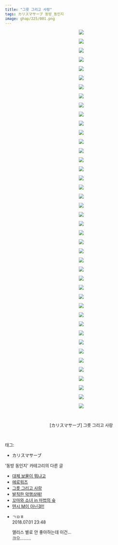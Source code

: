 ```yaml
---
title: "그릇 그리고 사랑"
tags: カリスマサーブ 동방_동인지
image: ghap/225/001.png
---
```

<div class="article">
<p style="text-align: center; clear: none; float: none;"><img src="{{ site.nasurl }}/ghap/225/001.png"/></p>
<p style="text-align: center; clear: none; float: none;"><img src="{{ site.nasurl }}/ghap/225/002.png"/></p>
<p style="text-align: center; clear: none; float: none;"><img src="{{ site.nasurl }}/ghap/225/003.png"/></p>
<p style="text-align: center; clear: none; float: none;"><img src="{{ site.nasurl }}/ghap/225/004.png"/></p>
<p style="text-align: center; clear: none; float: none;"><img src="{{ site.nasurl }}/ghap/225/005.png"/></p>
<p style="text-align: center; clear: none; float: none;"><img src="{{ site.nasurl }}/ghap/225/006.png"/></p>
<p style="text-align: center; clear: none; float: none;"><img src="{{ site.nasurl }}/ghap/225/007.png"/></p>
<p style="text-align: center; clear: none; float: none;"><img src="{{ site.nasurl }}/ghap/225/008.png"/></p>
<p style="text-align: center; clear: none; float: none;"><img src="{{ site.nasurl }}/ghap/225/009.png"/></p>
<p style="text-align: center; clear: none; float: none;"><img src="{{ site.nasurl }}/ghap/225/010.png"/></p>
<p style="text-align: center; clear: none; float: none;"><img src="{{ site.nasurl }}/ghap/225/011.png"/></p>
<p style="text-align: center; clear: none; float: none;"><img src="{{ site.nasurl }}/ghap/225/012.png"/></p>
<p style="text-align: center; clear: none; float: none;"><img src="{{ site.nasurl }}/ghap/225/013.png"/></p>
<p style="text-align: center; clear: none; float: none;"><img src="{{ site.nasurl }}/ghap/225/014.png"/></p>
<p style="text-align: center; clear: none; float: none;"><img src="{{ site.nasurl }}/ghap/225/015.png"/></p>
<p style="text-align: center; clear: none; float: none;"><img src="{{ site.nasurl }}/ghap/225/016.png"/></p>
<p style="text-align: center; clear: none; float: none;"><img src="{{ site.nasurl }}/ghap/225/017.png"/></p>
<p style="text-align: center; clear: none; float: none;"><img src="{{ site.nasurl }}/ghap/225/018.png"/></p>
<p style="text-align: center; clear: none; float: none;"><img src="{{ site.nasurl }}/ghap/225/019.png"/></p>
<p style="text-align: center; clear: none; float: none;"><img src="{{ site.nasurl }}/ghap/225/020.png"/></p>
<p style="text-align: center; clear: none; float: none;"><img src="{{ site.nasurl }}/ghap/225/021.png"/></p>
<p style="text-align: center; clear: none; float: none;"><img src="{{ site.nasurl }}/ghap/225/022.png"/></p>
<p style="text-align: center; clear: none; float: none;"><img src="{{ site.nasurl }}/ghap/225/023.png"/></p>
<p style="text-align: center; clear: none; float: none;"><img src="{{ site.nasurl }}/ghap/225/024.png"/></p>
<p style="text-align: center; clear: none; float: none;"><img src="{{ site.nasurl }}/ghap/225/025.png"/></p>
<p style="text-align: center; clear: none; float: none;"><img src="{{ site.nasurl }}/ghap/225/026.png"/></p>
<p style="text-align: center; clear: none; float: none;"><img src="{{ site.nasurl }}/ghap/225/027.png"/></p>
<p style="text-align: center; clear: none; float: none;"><img src="{{ site.nasurl }}/ghap/225/028.png"/></p>
<p style="text-align: center; clear: none; float: none;"><img src="{{ site.nasurl }}/ghap/225/029.png"/></p>
<p style="text-align: center; clear: none; float: none;"><img src="{{ site.nasurl }}/ghap/225/030.png"/></p>
<p style="text-align: center; clear: none; float: none;"><img src="{{ site.nasurl }}/ghap/225/031.png"/></p>
<p style="text-align: center; clear: none; float: none;"><img src="{{ site.nasurl }}/ghap/225/032.png"/></p>
<p style="text-align: center; clear: none; float: none;"><img src="{{ site.nasurl }}/ghap/225/033.png"/></p>
<p style="text-align: center; clear: none; float: none;"><img src="{{ site.nasurl }}/ghap/225/034.png"/></p>
<p style="text-align: center; clear: none; float: none;"><img src="{{ site.nasurl }}/ghap/225/035.png"/></p>
<p style="text-align: center; clear: none; float: none;"><img src="{{ site.nasurl }}/ghap/225/036.png"/></p>
<p style="text-align: center; clear: none; float: none;"><img src="{{ site.nasurl }}/ghap/225/037.png"/></p>
<p style="text-align: center; clear: none; float: none;"><img src="{{ site.nasurl }}/ghap/225/038.png"/></p>
<p style="text-align: center; clear: none; float: none;"><img src="{{ site.nasurl }}/ghap/225/039.png"/></p>
<p style="text-align: center; clear: none; float: none;"><img src="{{ site.nasurl }}/ghap/225/040.png"/></p>
<p style="text-align: center; clear: none; float: none;"><img src="{{ site.nasurl }}/ghap/225/041.png"/></p>
<p style="text-align: center; clear: none; float: none;"><img src="{{ site.nasurl }}/ghap/225/042.jpg"/></p>
<p style="text-align: center; clear: none; float: none;"><br/></p>
<p style="text-align: center; clear: none; float: none;">[カリスマサーブ] 그릇 그리고 사랑</p>
<p><br/></p>
</div><div class="tagTrail">
<p>태그: </p>
<ul>
<li>カリスマサーブ</li>
</ul>
</div><div class="another">
<p>'동방 동인지' 카테고리의 다른 글</p>
<ul>
<li><a href="/2016-06-19-ghap_227">대체 보물이 뭐냐고</a></li>
<li><a href="/2016-06-19-ghap_226">에로워즈</a></li>
<li><a href="/2016-06-19-ghap_225">그릇 그리고 사랑</a></li>
<li><a href="/2016-06-19-ghap_224">발칙한 악행삼매!</a></li>
<li><a href="/2016-06-19-ghap_223">꼬마와 소녀 in 마법의 숲</a></li>
<li><a href="/2016-06-19-ghap_222">텐시 M이 아닌걸!!</a></li>
</ul>
</div><div class="cb_module cb_fluid">
<div class="cb_wrt cb_profile">
<div class="comment">
<ul>
<li class="cb_thumb_off" id="comment15279456">
<div class="cb_comment_area">
<div class="cb_info_area">
<div class="cb_section">
<span class="cb_nick_name">ㄱㅁㅎ</span>
</div>
<div class="cb_section">
<span class="cb_date">2018.07.01 23:48 </span>
</div>
</div>
<div class="cb_dsc_comment">
<p class="cb_dsc">
											앨리스 별로 안 좋아하는데 이건...<br/>
크으.........
										</p>
</div>
</div></li>
</ul>
</div>
</div><!-- commentList close -->
</div>